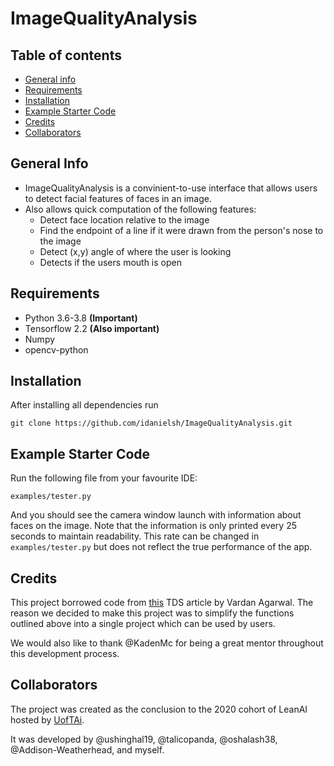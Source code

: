 # ImageQualityAnalysis

## Table of contents
* [General info](#general-info)
* [Requirements](#Requirements)
* [Installation](#Installation)
* [Example Starter Code](#Example-Starter-Code)
* [Credits](#Credits)
* [Collaborators](#Collaborators)


## General Info 
* ImageQualityAnalysis is a convinient-to-use interface that allows users to detect facial features of faces in an image.
* Also allows quick computation of the following features:
    * Detect face location relative to the image
    * Find the endpoint of a line if it were drawn from the person's nose to the image
    * Detect (x,y) angle of where the user is looking
    * Detects if the users mouth is open
  
## Requirements
* Python 3.6-3.8 **(Important)**
* Tensorflow 2.2 **(Also important)**
* Numpy
* opencv-python

## Installation
After installing all dependencies run
```
git clone https://github.com/idanielsh/ImageQualityAnalysis.git
```

## Example Starter Code
Run the following file from your favourite IDE:
```
examples/tester.py
```
And you should see the camera window launch with information about faces on the image. Note that the information is only
printed every 25 seconds to maintain readability. This rate can be changed in `examples/tester.py` but does not reflect 
the true performance of the app. 


## Credits

This project borrowed code from [this](https://towardsdatascience.com/real-time-head-pose-estimation-in-python-e52db1bc606a)
TDS article by Vardan Agarwal. The reason we decided to make this project was to simplify the functions outlined above
into a single project which can be used by users.

We would also like to thank @KadenMc for being a great mentor throughout this development process. 
  

## Collaborators

The project was created as the conclusion to the 2020 cohort of LeanAI hosted by [UofTAi](https://www.uoft.ai/).

It was developed by @ushinghal19, @talicopanda, @oshalash38, @Addison-Weatherhead, and myself.


